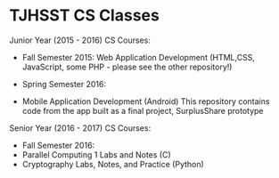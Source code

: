 # TJHSST CS Classes

Junior Year (2015 - 2016) CS Courses:

- Fall Semester 2015: Web Application Development (HTML,CSS, JavaScript, some PHP - please see the other repository!)

- Spring Semester 2016:

- Mobile Application Development (Android)
This repository contains code from the app built as a final project, SurplusShare prototype

Senior Year (2016 - 2017) CS Courses:
- Fall Semester 2016: 
- Parallel Computing 1 Labs and Notes (C)
- Cryptography Labs, Notes, and Practice (Python)



